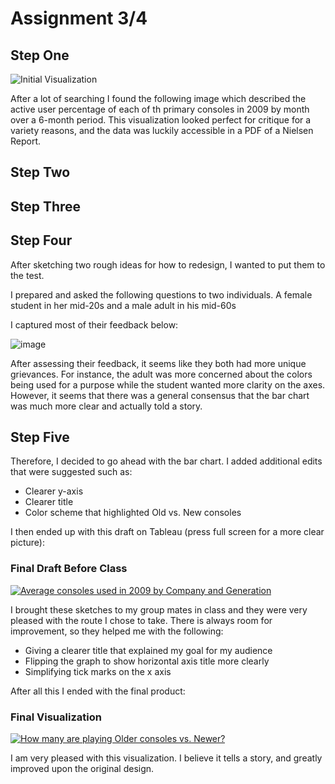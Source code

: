 # Assignment 3/4
## Step One
![Initial Visualization](https://www.statisticshowto.com/wp-content/uploads/2014/01/wii-floundering.png)

After a lot of searching I found the following image which described the active user percentage of each of th primary consoles in 2009 by month over a 6-month period. This visualization looked perfect for critique for a variety reasons, and the data was luckily accessible in a PDF of a Nielsen Report.

## Step Two



## Step Three


## Step Four

After sketching two rough ideas for how to redesign, I wanted to put them to the test.

I prepared and asked the following questions to two individuals. A female student in her mid-20s and a male adult in his mid-60s

I captured most of their feedback below:

![image](https://user-images.githubusercontent.com/112968634/191387887-5420f6d6-e13a-4e28-87f7-1970c96b6db3.png)

After assessing their feedback, it seems like they both had more unique grievances. For instance, the adult was more concerned about the colors being used for a purpose while the student wanted more clarity on the axes. However, it seems that there was a general consensus that the bar chart was much more clear and actually told a story.

## Step Five

Therefore, I decided to go ahead with the bar chart. I added additional edits that were suggested such as:

* Clearer y-axis
* Clearer title
* Color scheme that highlighted Old vs. New consoles

I then ended up with this draft on Tableau (press full screen for a more clear picture):

### Final Draft Before Class
<div class='tableauPlaceholder' id='viz1663717999841' style='position: relative'><noscript><a href='#'><img alt='Average consoles used in 2009 by Company and Generation ' src='https:&#47;&#47;public.tableau.com&#47;static&#47;images&#47;Dr&#47;Draft34&#47;Sheet1&#47;1_rss.png' style='border: none' /></a></noscript><object class='tableauViz'  style='display:none;'><param name='host_url' value='https%3A%2F%2Fpublic.tableau.com%2F' /> <param name='embed_code_version' value='3' /> <param name='site_root' value='' /><param name='name' value='Draft34&#47;Sheet1' /><param name='tabs' value='no' /><param name='toolbar' value='yes' /><param name='static_image' value='https:&#47;&#47;public.tableau.com&#47;static&#47;images&#47;Dr&#47;Draft34&#47;Sheet1&#47;1.png' /> <param name='animate_transition' value='yes' /><param name='display_static_image' value='yes' /><param name='display_spinner' value='yes' /><param name='display_overlay' value='yes' /><param name='display_count' value='yes' /><param name='language' value='en-US' /></object></div>                
<script type='text/javascript'>                    
  var divElement = document.getElementById('viz1663717999841');                    
  var vizElement = divElement.getElementsByTagName('object')[0];                    
  vizElement.style.width='100%';vizElement.style.height=(divElement.offsetWidth*0.75)+'px';                    
  var scriptElement = document.createElement('script');                    
  scriptElement.src = 'https://public.tableau.com/javascripts/api/viz_v1.js';                    
  vizElement.parentNode.insertBefore(scriptElement, vizElement);                
</script>

I brought these sketches to my group mates in class and they were very pleased with the route I chose to take. There is always room for improvement, so they helped me with the following:

* Giving a clearer title that explained my goal for my audience
* Flipping the graph to show horizontal axis title more clearly
* Simplifying tick marks on the x axis

After all this I ended with the final product:

### Final Visualization
<div class='tableauPlaceholder' id='viz1663717503843' style='position: relative'><noscript><a href='#'><img alt='How many are playing Older consoles vs. Newer? ' src='https:&#47;&#47;public.tableau.com&#47;static&#47;images&#47;As&#47;Assignment34_16637153629070&#47;Final&#47;1_rss.png' style='border: none' /></a></noscript><object class='tableauViz'  style='display:none;'><param name='host_url' value='https%3A%2F%2Fpublic.tableau.com%2F' /> <param name='embed_code_version' value='3' /> <param name='site_root' value='' /><param name='name' value='Assignment34_16637153629070&#47;Final' /><param name='tabs' value='no' /><param name='toolbar' value='yes' /><param name='static_image' value='https:&#47;&#47;public.tableau.com&#47;static&#47;images&#47;As&#47;Assignment34_16637153629070&#47;Final&#47;1.png' /> <param name='animate_transition' value='yes' /><param name='display_static_image' value='yes' /><param name='display_spinner' value='yes' /><param name='display_overlay' value='yes' /><param name='display_count' value='yes' /><param name='language' value='en-US' /><param name='filter' value='publish=yes' /></object></div>                
<script type='text/javascript'>                    
  var divElement = document.getElementById('viz1663717503843');                    
  var vizElement = divElement.getElementsByTagName('object')[0];                    
  vizElement.style.width='100%';vizElement.style.height=(divElement.offsetWidth*0.75)+'px';                    
  var scriptElement = document.createElement('script');                    
  scriptElement.src = 'https://public.tableau.com/javascripts/api/viz_v1.js';                    
  vizElement.parentNode.insertBefore(scriptElement, vizElement);                
</script>

I am very pleased with this visualization. I believe it tells a story, and greatly improved upon the original design.
